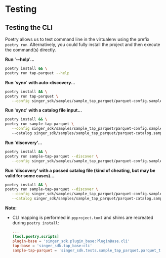 # Testing

## Testing the CLI

Poetry allows us to test command line in the virtualenv using the prefix `poetry run`. Alternatively, you could fully install the project and then execute the command(s) directly.

**Run '--help'...**

```bash
poetry install && \
poetry run tap-parquet --help
```

**Run 'sync' with auto-discovery...**

```bash
poetry install && \
poetry run tap-parquet \
   --config singer_sdk/samples/sample_tap_parquet/parquet-config.sample.json
```

**Run 'sync' with a catalog file input...**

```bash
poetry install && \
poetry run sample-tap-parquet \
   --config singer_sdk/samples/sample_tap_parquet/parquet-config.sample.json
   --catalog singer_sdk/samples/sample_tap_parquet/parquet-catalog.sample.json
```

**Run 'discovery'...**

```bash
poetry install && \
poetry run sample-tap-parquet --discover \
   --config singer_sdk/samples/sample_tap_parquet/parquet-config.sample.json
```

**Run 'discovery' with a passed catalog file (kind of cheating, but may be valid for some cases)...**

```bash
poetry install && \
poetry run sample-tap-parquet --discover \
   --config singer_sdk/samples/sample_tap_parquet/parquet-config.sample.json \
   --catalog singer_sdk/samples/sample_tap_parquet/parquet-catalog.sample.json
```

**Note:**

- CLI mapping is performed in `pyproject.toml` and shims are recreated during `poetry install`:

    ```toml
    ...
    [tool.poetry.scripts]
    plugin-base = 'singer_sdk.plugin_base:PluginBase.cli'
    tap-base = 'singer_sdk.tap_base:cli'
    sample-tap-parquet = 'singer_sdk.tests.sample_tap_parquet.parquet_tap:cli'
    ```
